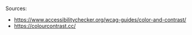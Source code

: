 Sources:
 - https://www.accessibilitychecker.org/wcag-guides/color-and-contrast/
 - https://colourcontrast.cc/